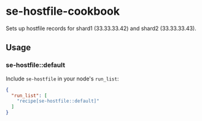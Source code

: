 # se-hostfile-cookbook

Sets up hostfile records for shard1 (33.33.33.42) and shard2 (33.33.33.43).

## Usage

### se-hostfile::default

Include `se-hostfile` in your node's `run_list`:

```json
{
  "run_list": [
    "recipe[se-hostfile::default]"
  ]
}
```
